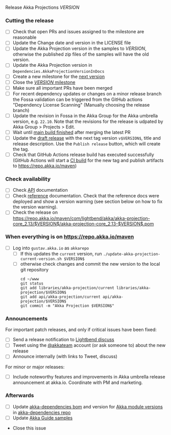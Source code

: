 Release Akka Projections $VERSION$

<!--

(Liberally copied and adopted from Scala itself https://github.com/scala/scala-dev/blob/b11cd2e4a4431de7867db6b39362bea8fa6650e7/notes/releases/template.md)

For every release, use the `scripts/create-release-issue.sh` to make a copy of this file named after the release, and expand the variables.

Variables to be expanded in this template:
- $VERSION$=??? 

-->

### Cutting the release

- [ ] Check that open PRs and issues assigned to the milestone are reasonable
- [ ] Update the Change date and version in the LICENSE file
- [ ] Update the Akka Projection version in the samples to $VERSION$, otherwise the published zip files of the samples will have the old version.   
- [ ] Update the Akka Projection version in `Dependencies.AkkaProjectionVersionInDocs`   
- [ ] Create a new milestone for the [next version](https://github.com/akka/akka-projection/milestones)
- [ ] Close the [$VERSION$ milestone](https://github.com/akka/akka-projection/milestones?direction=asc&sort=due_date)
- [ ] Make sure all important PRs have been merged
- [ ] For recent dependency updates or changes on a minor release branch the Fossa validation can be triggered from the GitHub actions "Dependency License Scanning" (Manually choosing the release branch)
- [ ] Update the revision in Fossa in the Akka Group for the Akka umbrella version, e.g. `22.10`. Note that the revisions for the release is udpated by Akka Group > Projects > Edit.
- [ ] Wait until [main build finished](https://github.com/akka/akka-projection/actions) after merging the latest PR
- [ ] Update the [draft release](https://github.com/akka/akka-projection/releases) with the next tag version `v$VERSION$`, title and release description. Use the `Publish release` button, which will create the tag.
- [ ] Check that GitHub Actions release build has executed successfully (GitHub Actions will start a [CI build](https://github.com/akka/akka-projection/actions) for the new tag and publish artifacts to https://repo.akka.io/maven)

### Check availability

- [ ] Check [API](https://doc.akka.io/api/akka-projection/$VERSION$/) documentation
- [ ] Check [reference](https://doc.akka.io/libraries/akka-projection/$VERSION$/) documentation. Check that the reference docs were deployed and show a version warning (see section below on how to fix the version warning).
- [ ] Check the release on https://repo.akka.io/maven/com/lightbend/akka/akka-projection-core_2.13/$VERSION$/akka-projection-core_2.13-$VERSION$.pom

### When everything is on https://repo.akka.io/maven
  - [ ] Log into `gustav.akka.io` as `akkarepo` 
    - [ ] If this updates the `current` version, run `./update-akka-projection-current-version.sh $VERSION$`
    - [ ] otherwise check changes and commit the new version to the local git repository
         ```
         cd ~/www
         git status
         git add libraries/akka-projection/current libraries/akka-projection/$VERSION$
         git add api/akka-projection/current api/akka-projection/$VERSION$
         git commit -m "Akka Projection $VERSION$"
         ```

### Announcements

For important patch releases, and only if critical issues have been fixed:

- [ ] Send a release notification to [Lightbend discuss](https://discuss.akka.io)
- [ ] Tweet using the [@akkateam](https://twitter.com/akkateam/) account (or ask someone to) about the new release
- [ ] Announce internally (with links to Tweet, discuss)

For minor or major releases:

- [ ] Include noteworthy features and improvements in Akka umbrella release announcement at akka.io. Coordinate with PM and marketing.

### Afterwards

- [ ] Update [akka-dependencies bom](https://github.com/akka/akka-dependencies) and version for [Akka module versions](https://doc.akka.io/libraries/akka-dependencies/current/) in [akka-dependencies repo](https://github.com/akka/akka-dependencies)
- [ ] Update [Akka Guide samples](https://github.com/akka/akka-platform-guide)
- Close this issue
